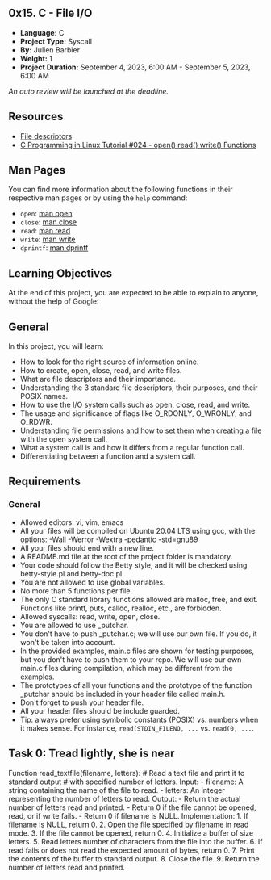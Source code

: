 ## 0x15. C - File I/O

- **Language:** C
- **Project Type:** Syscall
- **By:** Julien Barbier
- **Weight:** 1
- **Project Duration:** September 4, 2023, 6:00 AM - September 5, 2023, 6:00 AM

*An auto review will be launched at the deadline.*

## Resources

- [File descriptors](https://en.wikipedia.org/wiki/File_descriptor)
- [C Programming in Linux Tutorial #024 - open() read() write() Functions](https://www.youtube.com/watch?v=qv9PCJGgV54)

## Man Pages

You can find more information about the following functions in their respective man pages or by using the `help` command:

- `open`: [man open](https://linux.die.net/man/2/open)
- `close`: [man close](https://linux.die.net/man/2/close)
- `read`: [man read](https://linux.die.net/man/2/read)
- `write`: [man write](https://linux.die.net/man/2/write)
- `dprintf`: [man dprintf](https://linux.die.net/man/3/dprintf)

## Learning Objectives

At the end of this project, you are expected to be able to explain to anyone, without the help of Google:

## General

In this project, you will learn:

- How to look for the right source of information online.
- How to create, open, close, read, and write files.
- What are file descriptors and their importance.
- Understanding the 3 standard file descriptors, their purposes, and their POSIX names.
- How to use the I/O system calls such as open, close, read, and write.
- The usage and significance of flags like O_RDONLY, O_WRONLY, and O_RDWR.
- Understanding file permissions and how to set them when creating a file with the open system call.
- What a system call is and how it differs from a regular function call.
- Differentiating between a function and a system call.

## Requirements

### General

- Allowed editors: vi, vim, emacs
- All your files will be compiled on Ubuntu 20.04 LTS using gcc, with the options: -Wall -Werror -Wextra -pedantic -std=gnu89
- All your files should end with a new line.
- A README.md file at the root of the project folder is mandatory.
- Your code should follow the Betty style, and it will be checked using betty-style.pl and betty-doc.pl.
- You are not allowed to use global variables.
- No more than 5 functions per file.
- The only C standard library functions allowed are malloc, free, and exit. Functions like printf, puts, calloc, realloc, etc., are forbidden.
- Allowed syscalls: read, write, open, close.
- You are allowed to use _putchar.
- You don't have to push _putchar.c; we will use our own file. If you do, it won't be taken into account.
- In the provided examples, main.c files are shown for testing purposes, but you don't have to push them to your repo. We will use our own main.c files during compilation, which may be different from the examples.
- The prototypes of all your functions and the prototype of the function _putchar should be included in your header file called main.h.
- Don't forget to push your header file.
- All your header files should be include guarded.
- Tip: always prefer using symbolic constants (POSIX) vs. numbers when it makes sense. For instance, `read(STDIN_FILENO, ...` vs. `read(0, ...`.

## Task 0: Tread lightly, she is near

Function read_textfile(filename, letters):
    # Read a text file and print it to standard output
    # with specified number of letters.
    Input: 
        - filename: A string containing the name of the file to read.
        - letters: An integer representing the number of letters to read.
    Output:
        - Return the actual number of letters read and printed.
        - Return 0 if the file cannot be opened, read, or if write fails.
        - Return 0 if filename is NULL.
    Implementation:
        1. If filename is NULL, return 0.
        2. Open the file specified by filename in read mode.
        3. If the file cannot be opened, return 0.
        4. Initialize a buffer of size letters.
        5. Read letters number of characters from the file into the buffer.
        6. If read fails or does not read the expected amount of bytes, return 0.
        7. Print the contents of the buffer to standard output.
        8. Close the file.
        9. Return the number of letters read and printed.

